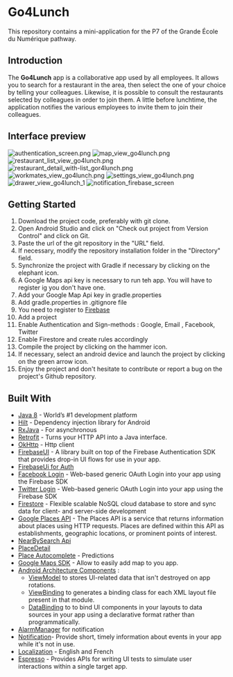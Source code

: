 # Go4Lunch

This repository contains a mini-application for the P7 of the Grande École du Numérique pathway.

## Introduction

The **Go4Lunch** app is a collaborative app used by all employees. It allows you to search for a restaurant in the area, then select the one of your choice by telling your colleagues. Likewise, it is possible to consult the restaurants selected by colleagues in order to join them. A little before lunchtime, the application notifies the various employees to invite them to join their colleagues.

## Interface preview
![authentication_screen.png](img/authentication_screen_2.png) ![map_view_go4lunch.png](img/map_view_go4lunch_1.png)![restaurant_list_view_go4lunch.png](img/restaurant_list_view_go4lunch_1.png)![restaurant_detail_with-list_gor4lunch.png](img/restaurant_detail_with-list_gor4lunch_1.png)
![workmates_view_go4lunch.png](img/workmates_view_go4lunch.png)  ![settings_view_go4lunch.png](img/settings_view_go4lunch.png)
![drawer_view_go4lunch_1](img/drawer_view_go4lunch_1.png) ![notification_firebase_screen](img/notification_firebase_screen.png) 


## Getting Started
1. Download the project code, preferably with git clone.
2. Open Android Studio and click on "Check out project from Version Control" and click on Git.
3. Paste the url of the git repository in the "URL" field.
4. If necessary, modify the repository installation folder in the "Directory" field.
5. Synchronize the project with Gradle if necessary by clicking on the elephant icon.
6. A Google Maps api key is necessary to run teh app. You will have to register ig you don't have one.
7. Add your Google Map Api key in gradle.properties
8. Add gradle.properties in .gitignore file
9. You need to register to [Firebase](https://firebase.google.com/)
10. Add a project
11. Enable Authentication and Sign-methods : Google, Email , Facebook, Twitter
12. Enable Firestore and create rules accordingly
13. Compile the project by clicking on the hammer icon.
14. If necessary, select an android device and launch the project by clicking on the green arrow icon.
15. Enjoy the project and don't hesitate to contribute or report a bug on the project's Github repository.

## Built With
- [Java 8](https://www.oracle.com/java/technologies/java8.html) - World’s #1 development platform
- [Hilt](https://developer.android.com/training/dependency-injection/hilt-android) - Dependency injection library for Android
- [RxJava](https://github.com/ReactiveX/RxJava) - For asynchronous
- [Retrofit](https://square.github.io/retrofit/)  - Turns your HTTP API into a Java interface.
- [OkHttp](https://square.github.io/okhttp/) - Http client
- [FirebaseUI](https://firebase.google.com/docs/auth/web/firebaseui?hl=en)  -  A library built on top of the Firebase Authentication SDK that provides drop-in UI flows for use in your app.
- [FirebaseUi for Auth](https://github.com/firebase/FirebaseUI-Android/blob/master/auth/README.md)
- [Facebook Login](https://developers.facebook.com/docs/facebook-login/android/) - Web-based generic OAuth Login into your app using the Firebase SDK
- [Twitter Login](https://developer.twitter.com/en/portal/projects-and-apps) -  Web-based generic OAuth Login into your app using the Firebase SDK
- [Firestore](https://firebase.google.com/docs/firestore) - Flexible scalable NoSQL cloud database to store and sync data for client- and server-side development
- [Google Places API](https://developers.google.com/maps/documentation/places/web-service/overview) - The Places API is a service that returns information about places using HTTP requests. Places are defined within this API as establishments, geographic locations, or prominent points of interest.
- [NearBySearch Api](https://developers.google.com/maps/documentation/places/web-service/search)
- [PlaceDetail](https://developers.google.com/maps/documentation/places/web-service/details)
- [Place Autocomplete](https://developers.google.com/maps/documentation/places/web-service/autocomplete)  - Predictions
- [Google Maps SDK](https://developers.google.com/maps/documentation/android-sdk/overview?hl=fr) - Allow to easily add map to you app.
- [Android Architecture Components](https://developer.android.com/topic/libraries/architecture) :
  - [ViewModel](https://developer.android.com/topic/libraries/architecture/viewmodel) to stores UI-related data that isn't destroyed on app rotations.
  - [ViewBinding](https://developer.android.com/topic/libraries/view-binding) to generates a binding class for each XML layout file present in that module.
  - [DataBinding](https://developer.android.com/topic/libraries/data-binding) to to bind UI components in your layouts to data sources in your app using a declarative format rather than programmatically.
- [AlarmManager](https://developer.android.com/reference/android/app/AlarmManager) for notification
- [Notification](https://developer.android.com/training/notify-user/build-notification)- Provide short, timely information about events in your app while it's not in use.
- [Localization](https://developer.android.com/guide/topics/resources/localization) - English and French
- [Espresso](https://developer.android.com/training/testing/ui-testing/espresso-testing) - Provides APIs for writing UI tests to simulate user interactions within a single target app.



